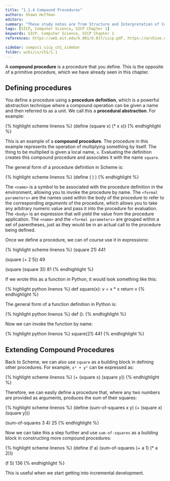 ```yaml
---
title: "1.1.4 Compound Procedures"
authors: Shawn Hoffman
editors: 
summary: "These study notes are from Structure and Interpretation of Computer Programs - 2nd Edition (MIT Electrical Engineering and Computer Science) by Abelson, H. and Sussman, G."
tags: [SICP, Computer Science, SICP Chapter 1]
keywords: SICP, Computer Science, SICP Chapter 1
references: https://web.mit.edu/6.001/6.037/sicp.pdf, https://archive.org/details/ucberkeley_webcast_l28HAzKy0N8, https://youtu.be/NMf9yjuC944

sidebar: compsci_sicp_ch1_sidebar
folder: wiki/cs/ch1/1.1
---
```


A **compound procedure** is a procedure that you define. This is the opposite of a primitive procedure, which we have already seen in this chapter.

## Defining procedures

You define a procedure using a **procedure definition**, which is a powerful abstraction technique where a compound operation can be given a name and then referred to as a unit. We call this a **procedural abstraction**. For example:

{% highlight scheme linenos %}
(define (square x) (* x x))
{% endhighlight %}

This is an example of a **compound procedure**. The procedure in this example represents the operation of multiplying something by itself. The thing to be multiplied is given a local name, `x`. Evaluating the definition creates this compound procedure and associates it with the name `square`.

The general form of a procedure definition in Scheme is:

{% highlight scheme linenos %}
(define (<name> <formal parameters>) <body>)
{% endhighlight %}

The `<name>` is a symbol to be associated with the procedure definition in the environment, allowing you to invoke the procedure by name. The `<formal  parameters>` are the names used within the body of the procedure to refer to the corresponding *arguments* of the procedure, which allows you to take any arbitrary numeric value and pass it into the procedure for evaluation. The `<body>` is an expression that will yield the value from the procedure application. The `<name>` and the `<formal parameters>` are grouped within a set of parentheses, just as they would be in an actual call to the procedure being defined.

Once we define a procedure, we can of course use it in expressions:

{% highlight scheme linenos %}
(square 21)
441

(square (+ 2 5))
49

(square (square 3))
81
{% endhighlight %}

If we wrote this as a function in Python, it would look something like this:

{% highlight python linenos %}
def square(x):
    v = x * x
    return v
{% endhighlight %}

The general form of a function definition in Python is:

{% highlight python linenos %}
def <name>(<formal parameters>):
    <body>
{% endhighlight %}

Now we can invoke the function by name:

{% highlight python linenos %}
square(21)
441
{% endhighlight %}

## Extending Compound Procedures

Back to Scheme, we can also use `square` as a building block in defining other procedures. For example, `x² + y²` can be expressed as:

{% highlight scheme linenos %}
(+ (square x) (square y))
{% endhighlight %}

Therefore, we can easily define a procedure that, where any two numbers are provided as arguments, produces the sum of their squares: 

{% highlight scheme linenos %}
(define (sum-of-squares x y)
        (+ (square x)
           (square y)))

(sum-of-squares 3 4)
25
{% endhighlight %}

Now we can take this a step further and use `sum-of-squares` as a building block in constructing more compound procedures:

{% highlight scheme linenos %}
(define (f a)
        (sum-of-squares
        (+ a 1) (* a 2)))

(f 5)
136
{% endhighlight %}

This is useful when we start getting into incremental development.
